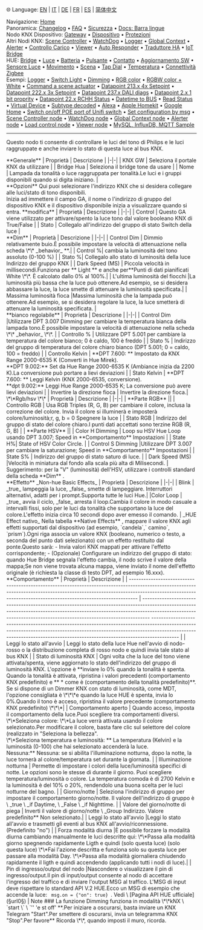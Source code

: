 🌐 Language: [EN](/node-red-contrib-knx-ultimate/wiki/HUE+Light) | [IT](/node-red-contrib-knx-ultimate/wiki/it-HUE+Light) | [DE](/node-red-contrib-knx-ultimate/wiki/de-HUE+Light) | [FR](/node-red-contrib-knx-ultimate/wiki/fr-HUE+Light) | [ES](/node-red-contrib-knx-ultimate/wiki/es-HUE+Light) | [简体中文](/node-red-contrib-knx-ultimate/wiki/zh-CN-HUE+Light)
<!-- NAV START -->
Navigazione: [Home](https://supergiovane.github.io/node-red-contrib-knx-ultimate/wiki/it-Home)  
Panoramica: [Changelog](https://github.com/Supergiovane/node-red-contrib-knx-ultimate/blob/master/CHANGELOG.md) • [FAQ](https://supergiovane.github.io/node-red-contrib-knx-ultimate/wiki/it-FAQ-Troubleshoot) • [Sicurezza](https://supergiovane.github.io/node-red-contrib-knx-ultimate/wiki/it-SECURITY) • [Docs: Barra lingue](https://supergiovane.github.io/node-red-contrib-knx-ultimate/wiki/it-Docs-Language-Bar)  
Nodo KNX Dispositivo: [Gateway](https://supergiovane.github.io/node-red-contrib-knx-ultimate/wiki/it-Gateway-configuration) • [Dispositivo](https://supergiovane.github.io/node-red-contrib-knx-ultimate/wiki/it-Device) • [Protezioni](https://supergiovane.github.io/node-red-contrib-knx-ultimate/wiki/it-Protections)  
Altri Nodi KNX: [Scene Controller](https://supergiovane.github.io/node-red-contrib-knx-ultimate/wiki/it-SceneController-Configuration) • [WatchDog](https://supergiovane.github.io/node-red-contrib-knx-ultimate/wiki/it-WatchDog-Configuration) • [Logger](https://supergiovane.github.io/node-red-contrib-knx-ultimate/wiki/it-Logger-Configuration) • [Global Context](https://supergiovane.github.io/node-red-contrib-knx-ultimate/wiki/it-GlobalVariable) • [Alerter](https://supergiovane.github.io/node-red-contrib-knx-ultimate/wiki/it-Alerter-Configuration) • [Controllo Carico](https://supergiovane.github.io/node-red-contrib-knx-ultimate/wiki/it-LoadControl-Configuration) • [Viewer](https://supergiovane.github.io/node-red-contrib-knx-ultimate/wiki/it-knxUltimateViewer) • [Auto Responder](https://supergiovane.github.io/node-red-contrib-knx-ultimate/wiki/it-KNXAutoResponder) • [Traduttore HA](https://supergiovane.github.io/node-red-contrib-knx-ultimate/wiki/it-HATranslator) • [IoT Bridge](https://supergiovane.github.io/node-red-contrib-knx-ultimate/wiki/it-IoT-Bridge-Configuration)  
HUE: [Bridge](https://supergiovane.github.io/node-red-contrib-knx-ultimate/wiki/it-HUE%20Bridge%20configuration) • [Luce](https://supergiovane.github.io/node-red-contrib-knx-ultimate/wiki/it-HUE%20Light) • [Batteria](https://supergiovane.github.io/node-red-contrib-knx-ultimate/wiki/it-HUE%20Battery) • [Pulsante](https://supergiovane.github.io/node-red-contrib-knx-ultimate/wiki/it-HUE%20Button) • [Contatto](https://supergiovane.github.io/node-red-contrib-knx-ultimate/wiki/it-HUE%20Contact%20sensor) • [Aggiornamento SW](https://supergiovane.github.io/node-red-contrib-knx-ultimate/wiki/it-HUE%20Device%20software%20update) • [Sensore Luce](https://supergiovane.github.io/node-red-contrib-knx-ultimate/wiki/it-HUE%20Light%20sensor) • [Movimento](https://supergiovane.github.io/node-red-contrib-knx-ultimate/wiki/it-HUE%20Motion) • [Scena](https://supergiovane.github.io/node-red-contrib-knx-ultimate/wiki/it-HUE%20Scene) • [Tap Dial](https://supergiovane.github.io/node-red-contrib-knx-ultimate/wiki/it-HUE%20Tapdial) • [Temperatura](https://supergiovane.github.io/node-red-contrib-knx-ultimate/wiki/it-HUE%20Temperature%20sensor) • [Connettività Zigbee](https://supergiovane.github.io/node-red-contrib-knx-ultimate/wiki/it-HUE%20Zigbee%20connectivity)  
Esempi: [Logger](https://supergiovane.github.io/node-red-contrib-knx-ultimate/wiki/it-Logger-Sample) • [Switch Light](https://supergiovane.github.io/node-red-contrib-knx-ultimate/wiki/-Sample---Switch-light) • [Dimming](https://supergiovane.github.io/node-red-contrib-knx-ultimate/wiki/-Sample---Dimming) • [RGB color](https://supergiovane.github.io/node-red-contrib-knx-ultimate/wiki/-Sample---RGB-Color) • [RGBW color + White](https://supergiovane.github.io/node-red-contrib-knx-ultimate/wiki/-Sample---RGBW-Color-plus-White) • [Command a scene actuator](https://supergiovane.github.io/node-red-contrib-knx-ultimate/wiki/-Sample---Control-a-scene-actuator) • [Datapoint 213.x 4x Setpoint](https://supergiovane.github.io/node-red-contrib-knx-ultimate/wiki/-Sample---DPT213) • [Datapoint 222.x 3x Setpoint](https://supergiovane.github.io/node-red-contrib-knx-ultimate/wiki/-Sample---DPT222) • [Datapoint 237.x DALI diags](https://supergiovane.github.io/node-red-contrib-knx-ultimate/wiki/-Sample---DPT237) • [Datapoint 2.x 1 bit proprity](https://supergiovane.github.io/node-red-contrib-knx-ultimate/wiki/-Sample---DPT2) • [Datapoint 22.x RCHH Status](https://supergiovane.github.io/node-red-contrib-knx-ultimate/wiki/-Sample---DPT22) • [Datetime to BUS](https://supergiovane.github.io/node-red-contrib-knx-ultimate/wiki/-Sample---DateTime-to-BUS) • [Read Status](https://supergiovane.github.io/node-red-contrib-knx-ultimate/wiki/-Sample---Read-value-from-Device) • [Virtual Device](https://supergiovane.github.io/node-red-contrib-knx-ultimate/wiki/-Sample---Virtual-Device) • [Subtype decoded](https://supergiovane.github.io/node-red-contrib-knx-ultimate/wiki/-Sample---Subtype) • [Alexa](https://supergiovane.github.io/node-red-contrib-knx-ultimate/wiki/-Sample---Alexa) • [Apple Homekit](https://supergiovane.github.io/node-red-contrib-knx-ultimate/wiki/-Sample---Apple-Homekit) • [Google Home](https://supergiovane.github.io/node-red-contrib-knx-ultimate/wiki/-Sample---Google-Assistant) • [Switch on/off POE port of Unifi switch](https://supergiovane.github.io/node-red-contrib-knx-ultimate/wiki/-Sample---UnifiPOE) • [Set configuration by msg](https://supergiovane.github.io/node-red-contrib-knx-ultimate/wiki/-Sample-setConfig) • [Scene Controller node](https://supergiovane.github.io/node-red-contrib-knx-ultimate/wiki/Sample-Scene-Node) • [WatchDog node](https://supergiovane.github.io/node-red-contrib-knx-ultimate/wiki/-Sample---WatchDog) • [Global Context node](https://supergiovane.github.io/node-red-contrib-knx-ultimate/wiki/SampleGlobalContextNode) • [Alerter node](https://supergiovane.github.io/node-red-contrib-knx-ultimate/wiki/SampleAlerter) • [Load control node](https://supergiovane.github.io/node-red-contrib-knx-ultimate/wiki/SampleLoadControl) • [Viewer node](https://supergiovane.github.io/node-red-contrib-knx-ultimate/wiki/knxUltimateViewer) • [MySQL, InfluxDB, MQTT Sample](https://supergiovane.github.io/node-red-contrib-knx-ultimate/wiki/Sample-KNX2MQTT-KNX2MySQL-KNX2InfluxDB)
<!-- NAV END -->
---
<p> Questo nodo ti consente di controllare le luci del tono di Philips e le luci raggruppate e anche inviare lo stato di questa luce al bus KNX.</p>
**Generale**
| Proprietà | Descrizione |
|-|-|
| KNX GW | Seleziona il portale KNX da utilizzare |
| Bridge Hua | Seleziona il bridge tone da usare |
| Nome | Lampada da tonalità o luce raggruppata per tonalità.Le luci e i gruppi disponibili quando si digita iniziano. |
<br/>
**Opzioni**
Qui puoi selezionare l'indirizzo KNX che si desidera collegare alle luci/stato di tono disponibili.<br/>
Inizia ad immettere il campo GA, il nome o l'indirizzo di gruppo del dispositivo KNX e il dispositivo disponibile inizia a visualizzare quando si entra.
**modifica**
| Proprietà | Descrizione |
|-|-|
| Control | Questo GA viene utilizzato per attivare/spento la luce tono dal valore booleano KNX di True/False |
| Stato | Collegalo all'indirizzo del gruppo di stato Switch della luce |
<br/>
**Dim**
| Proprietà | Descrizione |
|-|-|
| Control Dim | Dimmio relativamente buio.È possibile impostare la velocità di attenuazione nella scheda \*\* _behavior_ **.|
| Control %| cambia la luminosità del tono assoluto (0-100 %) |
| Stato %| Collegalo allo stato di luminosità della luce Indirizzo del gruppo KNX |
| Dark Speed ​​(MS) | Piccola velocità in millisecondi.Funziona per ** Light ** e anche per**Punti di dati pianificati White \*\*. È calcolato dallo 0% al 100%.|
| L'ultima luminosità del fiocchi |La luminosità più bassa che la luce può ottenere.Ad esempio, se si desidera abbassare la luce, la luce smette di attenuare la luminosità specificata.|
| Massima luminosità fioca |Massima luminosità che la lampada può ottenere.Ad esempio, se si desidera regolare la luce, la luce smetterà di attenuare la luminosità specificata. |
<br/>
**bianco regolabile**
| Proprietà | Descrizione |
|-|-|
| Control Dim |Utilizzare DPT 3.007 Dimming per cambiare la temperatura bianca della lampada tono.È possibile impostare la velocità di attenuazione nella scheda \*\* _behavior_ \*\*. |
| Controllo % | Utilizzare DPT 5.001 per cambiare la temperatura del colore bianco; 0 è caldo, 100 è freddo |
| Stato % | Indirizzo del gruppo di temperatura del colore chiaro bianco (DPT 5.001; 0 = caldo, 100 = freddo) |
| Controllo Kelvin | **DPT 7.600: ** Impostato da KNX Range 2000-6535 K (Converti in Hue Mirek). <br/>**DPT 9.002:** Set da Hue Range 2000-6535 K (Ambiance inizia da 2200 K).La conversione può portare a lievi deviazioni |
| Stato Kelvin | **DPT 7.600: ** Leggi Kelvin (KNX 2000-6535, conversione).<br/>**dpt 9.002:** Leggi Hue Range 2000-6535 K; La conversione può avere lievi deviazioni |
| Invertire la direzione fioca | Invertire la direzione fioca.|
<br/>
\*\*Rgb/hsv \*\*
| Proprietà | Descrizione |
|-|-|
| **Parte RGB** ||
| Controllo RGB | Usa RGB Triples (R, G, B) per cambiare il colore, inclusa la correzione del colore. Invia il colore si illuminerà e imposterà colore/luminosità;r, g, b = 0 Spegnere la luce |
| Stato RGB | Indirizzo del gruppo di stato del colore chiaro.I punti dati accettati sono terzine RGB (R, G, B) |
| **Parte HSV** ||
| Color H Dimming | Loop su HSV Hue Loop usando DPT 3.007; Speed ​​in **Comportamento** Impostazioni |
| State H%| State of HSV Color Circle. |
| Control S Dimming |Utilizzare DPT 3.007 per cambiare la saturazione; Speed ​​in **Comportamento** Impostazioni |
| State S% | Indirizzo del gruppo di stato saturo di luce. |
| Dark Speed ​​(MS) |Velocità in miniatura dal fondo alla scala più alta di Milisecondi. |
Suggerimento: per la "V" (luminosità) dell'HSV, utilizzare i controlli standard della scheda **Dim** .
<br/>
**Effetto**
_Non-hue Basic Effects_
| Proprietà | Descrizione |
|-|-|
| Blink | _true_ lampeggia la luce, _false_ smette di lampeggiare. Interruttori alternativi, adatti per i prompt.Supporta tutte le luci Hue.|
|Color Loop | _true_ avvia il ciclo, _false_ arresta il loop.Cambia il colore in modo casuale a intervalli fissi, solo per le luci da tonalità che supportano la luce del colore.L'effetto inizia circa 10 secondi dopo aver emesso il comando. |
_HUE Effect nativo_
Nella tabella **Native Effects** , mappare il valore KNX agli effetti supportati dal dispositivo (ad esempio, `candela`,` camino`, `prism`).Ogni riga associa un valore KNX (booleano, numerico o testo, a seconda del punto dati selezionato) con un effetto restituito dal ponte.Questo sarà:
- Invia valori KNX mappati per attivare l'effetto corrispondente;
- (Opzionale) Configurare un indirizzo del gruppo di stato: quando Hue Bridge segnala l'effetto cambia, il nodo scrive il valore della mappa;Se non viene trovata alcuna mappa, viene inviato il nome dell'effetto originale (è richiesta la classe di testo DPT, ad esempio 16.xxx).
<br/>
**Comportamento**
| Proprietà | Descrizione |
| --------------------------------------------------------------------------------------------------------------------------------------------------------------------------------------------------------------------------------------------- | --------------------------------------------------------------------------------------------------------------------------------------------------------------------------------------------------------------------------------------------- ----------------------------------------------------------------------------------------------------------------------------------------------------------------------------------------------------------------------------------------------------- |
| Leggi lo stato all'avvio | Leggi lo stato della luce Hue nell'avvio di nodo-rosso o la distribuzione completa di rosso nodo e quindi invia tale stato al bus KNX |
| Stato di luminosità KNX | Ogni volta che la luce del tono viene attivata/spenta, viene aggiornato lo stato dell'indirizzo del gruppo di luminosità KNX. L'opzione è **inviare lo 0% quando la tonalità è spenta. Quando la tonalità è attivata, ripristina i valori precedenti (comportamento KNX predefinito) e ** * come è (comportamento della tonalità predefinito)**. Se si dispone di un Dimmer KNX con stato di luminosità, come MDT, l'opzione consigliata è \*\*\*e quando la luce HUE è spenta, invia lo 0%.Quando il tono è acceso, ripristina il valore precedente (comportamento KNX predefinito) \*\*\*|
| Comportamento aperto | Quando acceso, imposta il comportamento della luce.Puoi scegliere tra comportamenti diversi. <br/> \*\*Seleziona colore: \*\*La luce verrà attivata usando il colore selezionato.Per modificare il colore, basta fare clic sul selettore del colore (realizzato in "Seleziona la bellezza". <br/> \*\*Seleziona temperatura e luminosità: ** La temperatura (Kelvin) e la luminosità (0-100) che hai selezionato accenderà la luce. <br/> Nessuna:** Nessuna: se si abilita l'illuminazione notturna, dopo la notte, la luce tornerà al colore/temperatura set durante la giornata. |
| Illuminazione notturna | Permette di impostare i colori della luce/luminosità specifici di notte. Le opzioni sono le stesse di durante il giorno. Puoi scegliere temperatura/luminosità o colore. La temperatura comoda è di 2700 Kelvin e la luminosità è del 10% o 20%, rendendolo una buona scelta per le luci notturne del bagno. |
| Giorno/notte | Seleziona l'indirizzo di gruppo per impostare il comportamento giorno/notte. Il valore dell'indirizzo di gruppo è \ _true \ _if Daytime, \ _False \ _if Nighttime. |
| Valore del giorno/notte di piega | Inverti il ​​valore di giorno/notte \ _Group Indirizzo. Valore predefinito** Non selezionato.|
| Leggi lo stato all'avvio |Leggi lo stato all'avvio e trasmetti gli eventi al bus KNX all'avvio/riconnessione. (Predefinito "no") |
| Forza modalità diurna |È possibile forzare la modalità diurna cambiando manualmente le luci descritte qui: \*\*Passa alla modalità giorno spegnendo rapidamente Ligth e quindi (solo questa luce) (solo questa luce) \*\*Fai l'azione descritta e funziona solo su questa luce per passare alla modalità Day. \*\*Passa alla modalità giornaliera chiudendo rapidamente il ligth e quindi accendendo (applicando tutti i nodi di luce).|
| Pin di ingresso/output del nodo |Nascondere o visualizzare il pin di ingresso/output.Il pin di input/output consente al nodo di accettare l'ingresso del traffico e di inviare l'output MSG al traffico. L'MSG di input deve rispettare lo standard API V.2 HUE.Ecco un MSG di esempio che accende la luce: <code> msg.on = {"on": true} </code>. Vedi \ [Pagina API HUE ufficiale](§url0§) |
Note ###
La funzione Dimming funziona in modalità \*\*kNX \ `start \` \ `'' 'e st off' **.Per iniziare a oscurarsi, basta inviare un KNX Telegram "Start".Per smettere di oscurarsi, invia un telegramma KNX "Stop".Per favore** Ricorda \*\*, quando imposti il ​​muro, ricorda.
<br/>
<br/>
